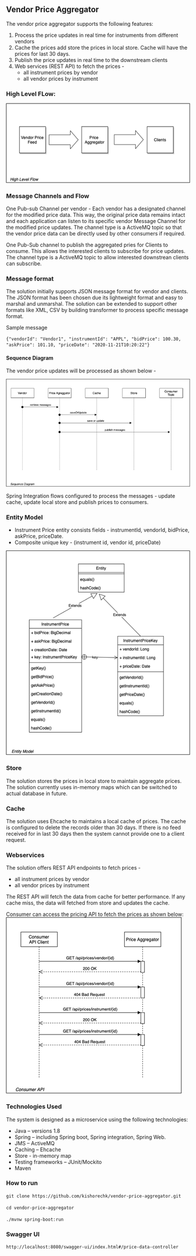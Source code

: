 ## Vendor Price Aggregator

The vendor price aggregator supports the following features:
1. Process the price updates in real time for instruments from different vendors
2. Cache the prices add store the prices in local store. Cache will have the prices for last 30 days.
3. Publish the price updates in real time to the downstream clients
4. Web services (REST API) to fetch the prices -
    * all instrument prices by vendor
    * all vendor prices by instrument

### High Level FLow:

![High Level Flow](./images/highlevel.png)

### Message Channels and Flow

One Pub-sub Channel per vendor - Each vendor has a designated channel for the modified price data. This way, the original price data remains intact and each application can listen to its specific vendor Message Channel for the modified price updates. The channel type is a ActiveMQ topic so that the vendor price data can be directly used by other consumers if required.

One Pub-Sub channel to publish the aggregated pries for Clients to consume. This allows the interested clients to subscribe for price updates. The channel type is a ActiveMQ topic to allow interested downstrean clients can subscribe.

### Message format
The solution initially supports JSON message format for vendor and clients. The JSON format has been chosen due its lightweight format and easy to marshal and unmarshal. The solution can be extended to support other formats like XML, CSV by building transformer to process specific message format. 

Sample message
```
{"vendorId": "Vendor1", "instrumentId": "APPL", "bidPrice": 100.30, "askPrice": 101.10, "priceDate": "2020-11-21T10:20:22"}
```
#### Sequence Diagram

The vendor price updates will be processed as shown below -

![Vendor Sequence Diagram](./images/vendor_price_updates_sequence.png)

Spring Integration flows configured to process the messages - update cache, update local store and publish prices to consumers.

### Entity Model

* Instrument Price entity consists fields - instrumentId, vendorId, bidPrice, askPrice, priceDate. 
* Composite unique key - (instrument id, vendor id, priceDate)

![Entity Model](./images/entity-model.png)

### Store
The solution stores the prices in local store to maintain aggregate prices. The solution currently uses in-memory maps which can be switched to actual database in future.

### Cache
The solution uses Ehcache to maintains a local cache of prices. The cache is configured to delete the records older than 30 days. If there is no feed received for in last 30 days then the system cannot provide one to a client request.
 
### Webservices
The solution offers REST API endpoints to fetch prices -
* all instrument prices by vendor
* all vendor prices by instrument

The REST API will fetch the data from cache for better performance. If any cache miss, the data will fetched from store and updates the cache.

Consumer can access the pricing API to fetch the prices as shown below:
![Consumer API Sequence Diagram](./images/consumer_api_sequence.png)

### Technologies Used
The system is designed as a microservice using the following technologies:
* Java – versions 1.8
* Spring – including Spring boot, Spring integration, Spring Web.
* JMS – ActiveMQ
* Caching – Ehcache
* Store - in-memory map
* Testing frameworks – JUnit/Mockito
* Maven

### How to run

```
git clone https://github.com/kishorechk/vendor-price-aggregator.git 

cd vendor-price-aggregator 

./mvnw spring-boot:run
```

### Swagger UI

```
http://localhost:8080/swagger-ui/index.html#/price-data-controller
```
